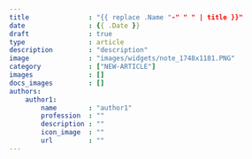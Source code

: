 ```yaml
---
title               : "{{ replace .Name "-" " " | title }}"
date                : {{ .Date }}
draft               : true
type                : article
description         : "description"
image               : "images/widgets/note_1748x1181.PNG"
category            : ["NEW-ARTICLE"]
images              : []
docs_images         : []
authors: 
    author1: 
        name        : "author1"
        profession  : ""
        description : ""
        icon_image  : ""
        url         : ""
---
```


